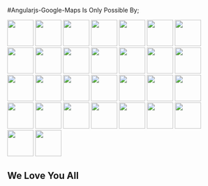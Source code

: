 #Angularjs-Google-Maps Is Only Possible By;

<a href='https://github.com/allenhwkim' title='allenhwkim'><img src='https://avatars2.githubusercontent.com/u/1437734?v=3' width='60px' /></a>
<a href='https://github.com/HamzaAzeem' title='HamzaAzeem'><img src='https://avatars1.githubusercontent.com/u/5498973?v=3' width='60px' /></a>
<a href='https://github.com/Pixelmixer' title='Pixelmixer'><img src='https://avatars2.githubusercontent.com/u/347311?v=3' width='60px' /></a>
<a href='https://github.com/aitboudad' title='aitboudad'><img src='https://avatars1.githubusercontent.com/u/1753742?v=3' width='60px' /></a>
<a href='https://github.com/trainerbill' title='trainerbill'><img src='https://avatars2.githubusercontent.com/u/3578259?v=3' width='60px' /></a>
<a href='https://github.com/Fangmingdu' title='Fangmingdu'><img src='https://avatars2.githubusercontent.com/u/5725594?v=3' width='60px' /></a>
<a href='https://github.com/jo3d3v' title='jo3d3v'><img src='https://avatars3.githubusercontent.com/u/16099282?v=3' width='60px' /></a>
<a href='https://github.com/dlukez' title='dlukez'><img src='https://avatars1.githubusercontent.com/u/1725353?v=3' width='60px' /></a>
<a href='https://github.com/Jonfor' title='Jonfor'><img src='https://avatars2.githubusercontent.com/u/3246528?v=3' width='60px' /></a>
<a href='https://github.com/AlexandreKilian' title='AlexandreKilian'><img src='https://avatars3.githubusercontent.com/u/2519487?v=3' width='60px' /></a>
<a href='https://github.com/calraiden' title='calraiden'><img src='https://avatars1.githubusercontent.com/u/1984844?v=3' width='60px' /></a>
<a href='https://github.com/galenmarchetti' title='galenmarchetti'><img src='https://avatars2.githubusercontent.com/u/11703004?v=3' width='60px' /></a>
<a href='https://github.com/harm-less' title='harm-less'><img src='https://avatars3.githubusercontent.com/u/6368074?v=3' width='60px' /></a>
<a href='https://github.com/hokennethk' title='hokennethk'><img src='https://avatars1.githubusercontent.com/u/9583804?v=3' width='60px' /></a>
<a href='https://github.com/NicolasBonduel' title='NicolasBonduel'><img src='https://avatars2.githubusercontent.com/u/6507454?v=3' width='60px' /></a>
<a href='https://github.com/razvan-tudosa' title='razvan-tudosa'><img src='https://avatars3.githubusercontent.com/u/4538108?v=3' width='60px' /></a>
<a href='https://github.com/stevenlundy' title='stevenlundy'><img src='https://avatars0.githubusercontent.com/u/4694092?v=3' width='60px' /></a>
<a href='https://github.com/Tallyb' title='Tallyb'><img src='https://avatars1.githubusercontent.com/u/7386255?v=3' width='60px' /></a>
<a href='https://github.com/TimoPerplex' title='TimoPerplex'><img src='https://avatars3.githubusercontent.com/u/8859672?v=3' width='60px' /></a>
<a href='https://github.com/TonyWilk' title='TonyWilk'><img src='https://avatars1.githubusercontent.com/u/6328677?v=3' width='60px' /></a>
<a href='https://github.com/stillgbx' title='stillgbx'><img src='https://avatars0.githubusercontent.com/u/15780237?v=3' width='60px' /></a>
<a href='https://github.com/jpagand' title='jpagand'><img src='https://avatars2.githubusercontent.com/u/2401332?v=3' width='60px' /></a>
<a href='https://github.com/nkovacic' title='nkovacic'><img src='https://avatars2.githubusercontent.com/u/3670753?v=3' width='60px' /></a>
<a href='https://github.com/jkornata' title='jkornata'><img src='https://avatars0.githubusercontent.com/u/7041200?v=3' width='60px' /></a>
<a href='https://github.com/sebas-nicholls' title='sebas-nicholls'><img src='https://avatars0.githubusercontent.com/u/12138918?v=3' width='60px' /></a>
<a href='https://github.com/andrew-smith3' title='andrew-smith3'><img src='https://avatars0.githubusercontent.com/u/5403519?v=3' width='60px' /></a>
<a href='https://github.com/danaronoff' title='danaronoff'><img src='https://avatars0.githubusercontent.com/u/8923132?v=3' width='60px' /></a>
<a href='https://github.com/dan-santana' title='dan-santana'><img src='https://avatars2.githubusercontent.com/u/6091633?v=3' width='60px' /></a>
<a href='https://github.com/hefler' title='hefler'><img src='https://avatars3.githubusercontent.com/u/195560?v=3' width='60px' /></a>
<a href='https://github.com/francisrath' title='francisrath'><img src='https://avatars2.githubusercontent.com/u/197670?v=3' width='60px' /></a>
## We Love You All
